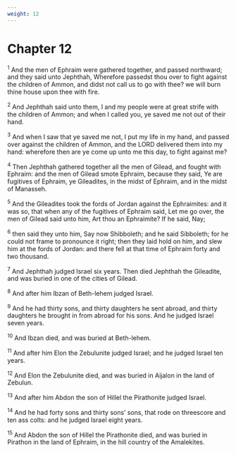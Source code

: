 ```yaml
---
weight: 12
---
```


# Chapter 12

<sup>1</sup> And the men of Ephraim were gathered together, and passed northward; and they said unto Jephthah, Wherefore passedst thou over to fight against the children of Ammon, and didst not call us to go with thee? we will burn thine house upon thee with fire. 

<sup>2</sup> And Jephthah said unto them, I and my people were at great strife with the children of Ammon; and when I called you, ye saved me not out of their hand. 

<sup>3</sup> And when I saw that ye saved me not, I put my life in my hand, and passed over against the children of Ammon, and the LORD delivered them into my hand: wherefore then are ye come up unto me this day, to fight against me? 

<sup>4</sup> Then Jephthah gathered together all the men of Gilead, and fought with Ephraim: and the men of Gilead smote Ephraim, because they said, Ye are fugitives of Ephraim, ye Gileadites, in the midst of Ephraim, and in the midst of Manasseh. 

<sup>5</sup> And the Gileadites took the fords of Jordan against the Ephraimites: and it was so, that when any of the fugitives of Ephraim said, Let me go over, the men of Gilead said unto him, Art thou an Ephraimite? If he said, Nay; 

<sup>6</sup> then said they unto him, Say now Shibboleth; and he said Sibboleth; for he could not frame to pronounce it right; then they laid hold on him, and slew him at the fords of Jordan: and there fell at that time of Ephraim forty and two thousand. 

<sup>7</sup> And Jephthah judged Israel six years. Then died Jephthah the Gileadite, and was buried in one of the cities of Gilead. 

<sup>8</sup> And after him Ibzan of Beth-lehem judged Israel. 

<sup>9</sup> And he had thirty sons, and thirty daughters he sent abroad, and thirty daughters he brought in from abroad for his sons. And he judged Israel seven years. 

<sup>10</sup> And Ibzan died, and was buried at Beth-lehem. 

<sup>11</sup> And after him Elon the Zebulunite judged Israel; and he judged Israel ten years. 

<sup>12</sup> And Elon the Zebulunite died, and was buried in Aijalon in the land of Zebulun. 

<sup>13</sup> And after him Abdon the son of Hillel the Pirathonite judged Israel. 

<sup>14</sup> And he had forty sons and thirty sons’ sons, that rode on threescore and ten ass colts: and he judged Israel eight years. 

<sup>15</sup> And Abdon the son of Hillel the Pirathonite died, and was buried in Pirathon in the land of Ephraim, in the hill country of the Amalekites. 


